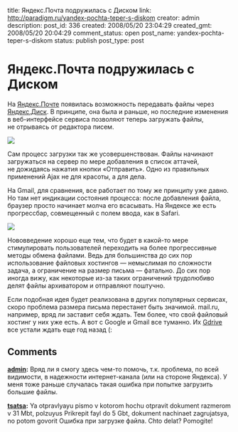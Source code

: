 title: Яндекс.Почта подружилась с Диском
link: http://paradigm.ru/yandex-pochta-teper-s-diskom
creator: admin
description:
post_id: 336
created: 2008/05/20 23:04:29
created_gmt: 2008/05/20 20:04:29
comment_status: open
post_name: yandex-pochta-teper-s-diskom
status: publish
post_type: post

# Яндекс.Почта подружилась с Диском

На [Яндекс.Почте](http://mail.yandex.ru/) появилась возможность передавать файлы через [Яндекс.Диск](http://narod.yandex.ru/disk). В принципе, она была и раньше, но последние изменения в веб-интерфейсе сервиса позволяют теперь загружать файлы, не отрываясь от редактора писем.

![](/media/yandexmail.png)

Сам процесс загрузки так же усовершенствован. Файлы начинают загружаться на сервер по мере добавления в список аттачей, не дожидаясь нажатия кнопки «Отправить». Одно из правильных применений Ajax не для красоты, а для дела.

На Gmail, для сравнения, все работает по тому же принципу уже давно. Но там нет индикации состояния процесса: после добавления файла, браузер просто начинает молча его всасывать. На Яндексе же есть прогрессбар, совмещенный с полем ввода, как в Safari.

![](/media/yandexmail2.png)

Нововведение хорошо еще тем, что будет в какой-то мере стимулировать пользователей переходить на более прогрессивные методы обмена файлами. Ведь для большинства до сих пор использование файловых хостингов — немыслимая по сложности задача, а ограничение на размер письма — фатально. До сих пор иногда вижу, как некоторые из-за таких ограничений трудолюбиво делят файлы архиватором и отправляют поштучно.

Если подобная идея будет реализована в других популярных сервисах, скоро проблема размера письма перестанет быть значимой. mail.ru, например, вряд ли заставит себя ждать. Тем более, что свой файловый хостинг у них уже есть. А вот с Google и Gmail все туманно. Их [Gdrive](http://b23.ru/yew) все устали ждать еще год назад (:

## Comments

**[admin](#29434 "2009/03/12 10:23:01"):** Вряд ли я смогу здесь чем-то помочь, т.к. проблема, по всей видимости, в надежности интернет-канала (или на стороне Яндекса). У меня тоже раньше случалась такая ошибка при попытке загрузить большие файлы.

**[tsatsa](#29426 "2009/03/12 08:29:39"):** Ya otpravlyayu pismo v kotorom hochu otpravit dokument razmerom v 31 Mbt, polzuyus Prikrepit fayl do 5 Gbt, dokument nachinaet zagrujatsya, no potom govorit Ошибка при загрузке файла. Chto delat? Pomogite!

